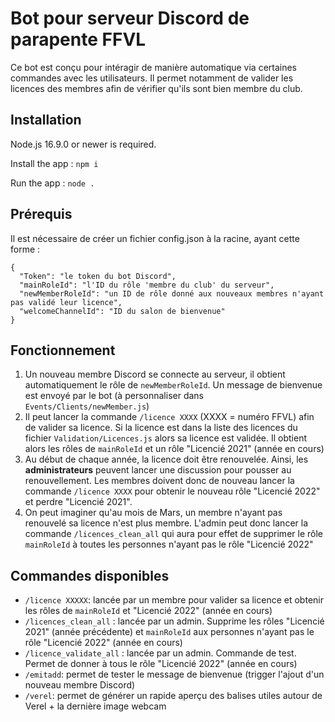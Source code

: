 # Bot pour serveur Discord de parapente FFVL

Ce bot est conçu pour intéragir de manière automatique via certaines commandes avec les utilisateurs. Il permet notamment de valider les licences des membres afin de vérifier qu'ils sont bien membre du club.

## Installation

Node.js 16.9.0 or newer is required.

Install the app : `npm i`

Run the app : `node .`

## Prérequis

Il est nécessaire de créer un fichier config.json à la racine, ayant cette forme :

```
{
  "Token": "le token du bot Discord",
  "mainRoleId": "l'ID du rôle 'membre du club' du serveur",
  "newMemberRoleId": "un ID de rôle donné aux nouveaux membres n'ayant pas validé leur licence",
  "welcomeChannelId": "ID du salon de bienvenue"
}
```

## Fonctionnement

1. Un nouveau membre Discord se connecte au serveur, il obtient automatiquement le rôle de `newMemberRoleId`. Un message de bienvenue est envoyé par le bot (à personnaliser dans `Events/Clients/newMember.js`)
2. Il peut lancer la commande `/licence XXXX` (XXXX = numéro FFVL) afin de valider sa licence. Si la licence est dans la liste des licences du fichier `Validation/Licences.js` alors sa licence est validée. Il obtient alors les rôles de `mainRoleId` et un rôle "Licencié 2021" (année en cours)
3. Au début de chaque année, la licence doit être renouvelée. Ainsi, les **administrateurs** peuvent lancer une discussion pour pousser au renouvellement. Les membres doivent donc de nouveau lancer la commande `/licence XXXX` pour obtenir le nouveau rôle "Licencié 2022" et perdre "Licencié 2021".
5. On peut imaginer qu'au mois de Mars, un membre n'ayant pas renouvelé sa licence n'est plus membre. L'admin peut donc lancer la commande `/licences_clean_all` qui aura pour effet de supprimer le rôle `mainRoleId` à toutes les personnes n'ayant pas le rôle "Licencié 2022"

## Commandes disponibles

- `/licence XXXXX`: lancée par un membre pour valider sa licence et obtenir les rôles de `mainRoleId` et "Licencié 2022" (année en cours)
- `/licences_clean_all` : lancée par un admin. Supprime les rôles "Licencié 2021" (année précédente) et `mainRoleId` aux personnes n'ayant pas le rôle "Licencié 2022" (année en cours)
- `/licence_validate_all` : lancée par un admin. Commande de test. Permet de donner à tous le rôle "Licencié 2022" (année en cours)
- `/emitadd`: permet de tester le message de bienvenue (trigger l'ajout d'un nouveau membre Discord)
- `/verel`: permet de générer un rapide aperçu des balises utiles autour de Verel + la dernière image webcam


